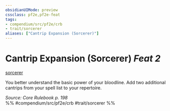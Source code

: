 ```yaml
---
obsidianUIMode: preview
cssclass: pf2e,pf2e-feat
tags:
- compendium/src/pf2e/crb
- trait/sorcerer
aliases: ["Cantrip Expansion (Sorcerer)"]
---
```

# Cantrip Expansion (Sorcerer)  *Feat 2*  
[sorcerer](../../Rules/traits/sorcerer.md)  


You better understand the basic power of your bloodline. Add two additional cantrips from your spell list to your repertoire.

*Source: Core Rulebook p. 198*  
%% #compendium/src/pf2e/crb #trait/sorcerer %%